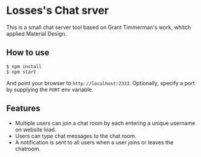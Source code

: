 
# Losses's Chat srver

This is a small chat server tool based on Grant Timmerman's work, whitch applied Material Design.

## How to use

```
$ npm install
$ npm start
```

And point your browser to `http://localhost:2333`. Optionally, specify
a port by supplying the `PORT` env variable.

## Features

- Multiple users can join a chat room by each entering a unique username
on website load.
- Users can type chat messages to the chat room.
- A notification is sent to all users when a user joins or leaves
the chatroom.
